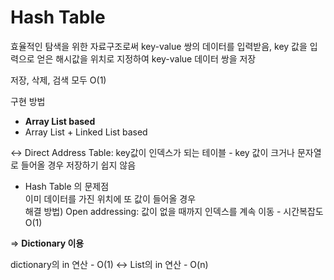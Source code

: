 # Hash Table

효율적인 탐색을 위한 자료구조로써 key-value 쌍의 데이터를 입력받음, key 값을 입력으로 얻은 해시값을 위치로 지정하여 key-value 데이터 쌍을 저장

저장, 삭제, 검색 모두 O(1)

구현 방법
- **Array List based**
- Array List + Linked List based

<-> Direct Address Table: key값이 인덱스가 되는 테이블 - key 값이 크거나 문자열로 들어올 경우 저장하기 쉽지 않음

* Hash Table 의 문제점  
이미 데이터를 가진 위치에 또 값이 들어올 경우   
해결 방법) Open addressing: 값이 없을 때까지 인덱스를 계속 이동 - 시간복잡도 O(1)

=> **Dictionary 이용**

dictionary의 in 연산 - O(1)
<-> List의 in 연산 - O(n)
